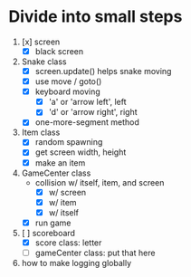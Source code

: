# Divide into small steps
1. [x] screen
   - [x] black screen
2. Snake class
   - [x] screen.update() helps snake moving     
   - [x] use move / goto()     
   - [x] keyboard moving
     - [x] 'a' or 'arrow left', left
     - [x] 'd' or 'arrow right', right
   - [x] one-more-segment method
3. Item class 
   - [x] random spawning 
   - [x] get screen width, height
   - [x] make an item   
4. GameCenter class
   - collision w/ itself, item, and screen
     - [x] w/ screen
     - [x] w/ item
     - [x] w/ itself
   - [x] run game   
5. [ ] scoreboard
   - [x] score class: letter    
   - [ ] gameCenter class: put that here    
6. how to make logging globally